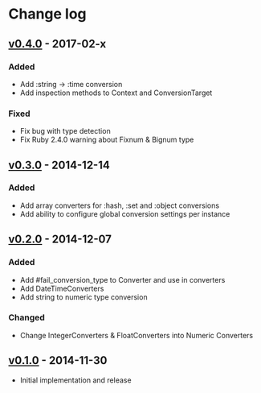 # Change log

## [v0.4.0] - 2017-02-x

### Added
* Add :string -> :time conversion
* Add inspection methods to Context and ConversionTarget

### Fixed
* Fix bug with type detection
* Fix Ruby 2.4.0 warning about Fixnum & Bignum type

## [v0.3.0] - 2014-12-14

### Added
* Add array converters for :hash, :set and :object conversions
* Add ability to configure global conversion settings per instance

## [v0.2.0] - 2014-12-07

### Added
* Add #fail_conversion_type to Converter and use in converters
* Add DateTimeConverters
* Add string to numeric type conversion

### Changed
* Change IntegerConverters & FloatConverters into Numeric Converters

## [v0.1.0] - 2014-11-30

* Initial implementation and release

[v0.4.0]: https://github.com/piotrmurach/necromancer/compare/v0.3.0...v0.4.0
[v0.3.0]: https://github.com/piotrmurach/necromancer/compare/v0.2.0...v0.3.0
[v0.2.0]: https://github.com/piotrmurach/necromancer/compare/v0.1.0...v0.2.0
[v0.1.0]: https://github.com/piotrmurach/necromancer/compare/v0.1.0
